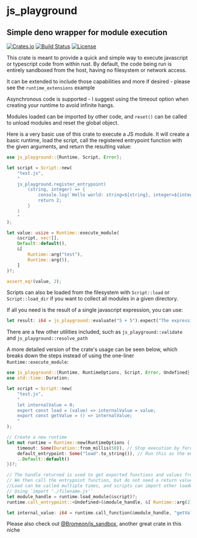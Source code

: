 # js_playground

## Simple deno wrapper for module execution

[![Crates.io](https://img.shields.io/crates/v/js-playground.svg)](https://crates.io/crates/js-playground)
[![Build Status](https://github.com/rscarson/js-playground/workflows/Rust/badge.svg)](https://github.com/rscarson/js-playground/actions?workflow=Rust)
[![License](https://img.shields.io/badge/license-MIT-blue.svg)](https://raw.githubusercontent.com/rscarson/js-playground/master/LICENSE)

This crate is meant to provide a quick and simple way to execute javascript or typescript code from within rust.
By default, the code being run is entirely sandboxed from the host, having no filesystem or network access.

It can be extended to include those capabilities and more if desired - please see the `runtime_extensions` example

Asynchronous code is supported - I suggest using the timeout option when creating your runtime to avoid infinite hangs.

Modules loaded can be imported by other code, and `reset()` can be called to unload modules and reset the global object.

Here is a very basic use of this crate to execute a JS module. It will create a basic runtime, load the script,
call the registered entrypoint function with the given arguments, and return the resulting value:
```rust
use js_playground::{Runtime, Script, Error};

let script = Script::new(
    "test.js",
    "
    js_playground.register_entrypoint(
        (string, integer) => {
            console.log(`Hello world: string=${string}, integer=${integer}`);
            return 2;
        }
    )
    "
);

let value: usize = Runtime::execute_module(
    &script, vec![],
    Default::default(),
    &[
        Runtime::arg("test"),
        Runtime::arg(5),
    ]
)?;

assert_eq!(value, 2);
```

Scripts can also be loaded from the filesystem with `Script::load` or `Script::load_dir` if you want to collect all modules in a given directory.

If all you need is the result of a single javascript expression, you can use:
```rust
let result: i64 = js_playground::evaluate("5 + 5").expect("The expression was invalid!");
```

There are a few other utilities included, such as `js_playground::validate` and `js_playground::resolve_path`

A more detailed version of the crate's usage can be seen below, which breaks down the steps instead of using the one-liner `Runtime::execute_module`:
```rust
use js_playground::{Runtime, RuntimeOptions, Script, Error, Undefined};
use std::time::Duration;

let script = Script::new(
    "test.js",
    "
    let internalValue = 0;
    export const load = (value) => internalValue = value;
    export const getValue = () => internalValue;
    "
);

// Create a new runtime
let mut runtime = Runtime::new(RuntimeOptions {
    timeout: Some(Duration::from_millis(50)), // Stop execution by force after 50ms
    default_entrypoint: Some("load".to_string()), // Run this as the entrypoint function if none is registered
    ..Default::default()
})?;

// The handle returned is used to get exported functions and values from that module.
// We then call the entrypoint function, but do not need a return value.
//Load can be called multiple times, and scripts can import other loaded scripts
// Using `import './filename.js'`
let module_handle = runtime.load_module(&script)?;
runtime.call_entrypoint::<Undefined>(&module_handle, &[ Runtime::arg(2) ])?;

let internal_value: i64 = runtime.call_function(&module_handle, "getValue", Runtime::EMPTY_ARGS)?;
```

Please also check out [@Bromeon/js_sandbox](https://github.com/Bromeon/js-sandbox), another great crate in this niche

